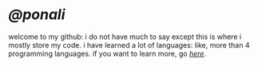 # *@ponali*
welcome to my github: i do not have much to say except this is where i mostly store my code.
i have learned a lot of languages: like, more than 4 programming languages.
if you want to learn more, go *[here](https://ponali.github.io/)*.

<!---
Ponali/Ponali is a ✨ special ✨ repository because its `README.md` (this file) appears on your GitHub profile.
You can click the Preview link to take a look at your changes.
--->
